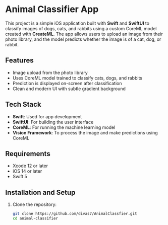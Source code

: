 # Animal Classifier App

This project is a simple iOS application built with **Swift** and **SwiftUI** to classify images of dogs, cats, and rabbits using a custom CoreML model created with **CreateML**. The app allows users to upload an image from their photo library, and the model predicts whether the image is of a cat, dog, or rabbit.

## Features

- Image upload from the photo library
- Uses CoreML model trained to classify cats, dogs, and rabbits
- Prediction is displayed on-screen after classification
- Clean and modern UI with subtle gradient background


## Tech Stack

- **Swift**: Used for app development
- **SwiftUI**: For building the user interface
- **CoreML**: For running the machine learning model
- **Vision Framework**: To process the image and make predictions using CoreML

## Requirements

- Xcode 12 or later
- iOS 14 or later
- Swift 5

## Installation and Setup

1. Clone the repository:
   ```bash
   git clone https://github.com/divas7/AnimalClassfier.git
   cd animal-classifier
